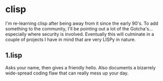 # clisp
I'm re-learning clisp after being away from it since the early 90's. To add something to the community, I'll be pointing out a lot of the Gotcha's... especially where security is involved. Eventually this will culminate in a couple of projects I have in mind that are very LISPy in nature.

## 1.lisp
Asks your name, then gives a friendly hello. Also documents a bizarrely wide-spread coding flaw that can really mess up your day.
